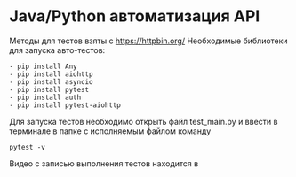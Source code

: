 # Java/Python автоматизация API

Методы для тестов взяты с https://httpbin.org/
Необходимые библиотеки для запуска авто-тестов:

```
- pip install Any
- pip install aiohttp
- pip install asyncio
- pip install pytest
- pip install auth
- pip install pytest-aiohttp
```

Для запуска тестов необходимо открыть файл test_main.py и ввести в терминале в папке с исполняемым файлом команду

```
pytest -v
```

Видео с записью выполнения тестов находится в []()
